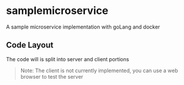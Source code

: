 # samplemicroservice

A sample microservice implementation with goLang and docker

## Code Layout

The code will is split into server and client portions
> Note: The client is not currently implemented, you can use a web browser to test the server

